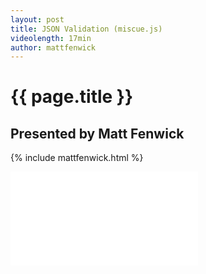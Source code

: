 ```yaml
---
layout: post
title: JSON Validation (miscue.js)
videolength: 17min
author: mattfenwick
---
```


# {{ page.title }}

## Presented by Matt Fenwick


{% include mattfenwick.html %}

<div class="fluid-width-video-wrapper"><iframe src="//www.youtube.com/embed/BA9m7moNHQ0" frameborder="0" allowfullscreen></iframe></div>
